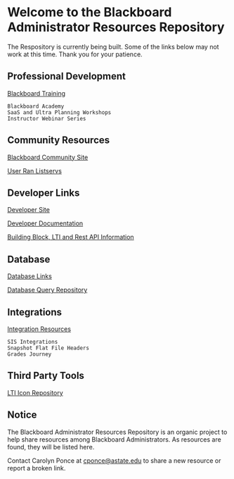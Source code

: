 # Welcome to the Blackboard Administrator Resources Repository

The Respository is currently being built. Some of the links below may not work at this time. Thank you for your patience. 

## Professional Development

[Blackboard Training](/training.md)

    Blackboard Academy
    SaaS and Ultra Planning Workshops
    Instructor Webinar Series

## Community Resources

[Blackboard Community Site](https://community.blackboard.com/home)

[User Ran Listservs](listservs.md)

## Developer Links

[Developer Site](https://developer.blackboard.com/)

[Developer Documentation](https://docs.blackboard.com/)

[Building Block, LTI and Rest API Information](developer/lti_restapi.md)

## Database

[Database Links](developer/databases.md)

[Database Query Repository](https://carolynponce.github.io/Bb-DBQueryRepository/)

## Integrations

[Integration Resources](developer/sis.md)

    SIS Integrations
    Snapshot Flat File Headers
    Grades Journey

## Third Party Tools

[LTI Icon Repository](https://github.com/carolynponce/Bb-lti-icons)

## Notice

The Blackboard Administrator Resources Repository is an organic project to help share resources among Blackboard Administrators. 
As resources are found, they will be listed here. 

Contact Carolyn Ponce at cponce@astate.edu to share a new resource or report a broken link. 
